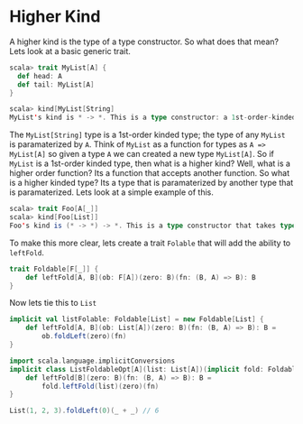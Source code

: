 # Higher Kind
A higher kind is the type of a type constructor.  So what does that mean?  Lets look at a basic generic trait.

```scala
scala> trait MyList[A] {
  def head: A
  def tail: MyList[A]
}

scala> kind[MyList[String]
MyList's kind is * -> *. This is a type constructor: a 1st-order-kinded type.
```

The `MyList[String]` type is a 1st-order kinded type; the type of any `MyList` is paramaterized by `A`.  Think of `MyList` as a function for types as `A => MyList[A]` so given a type `A` we can created a new type `MyList[A]`.  So if `MyList` is a 1st-order kinded type, then what is a higher kind?  Well, what is a higher order function?  Its a function that accepts another function.  So what is a higher kinded type?  Its a type that is paramaterized by another type that is paramaterized.  Lets look at a simple example of this.

```scala
scala> trait Foo[A[_]]
scala> kind[Foo[List]]
Foo's kind is (* -> *) -> *. This is a type constructor that takes type constructor(s): a higher-kinded type.
```

To make this more clear, lets create a trait `Folable` that will add the ability to `leftFold`.

```scala
trait Foldable[F[_]] {
    def leftFold[A, B](ob: F[A])(zero: B)(fn: (B, A) => B): B
}
```

Now lets tie this to `List`

```scala
implicit val listFolable: Foldable[List] = new Foldable[List] {
    def leftFold[A, B](ob: List[A])(zero: B)(fn: (B, A) => B): B =
        ob.foldLeft(zero)(fn)
}

import scala.language.implicitConversions
implicit class ListFoldableOpt[A](list: List[A])(implicit fold: Foldable[List]) {
    def leftFold[B](zero: B)(fn: (B, A) => B): B =
        fold.leftFold(list)(zero)(fn)
}

List(1, 2, 3).foldLeft(0)(_ + _) // 6
```
